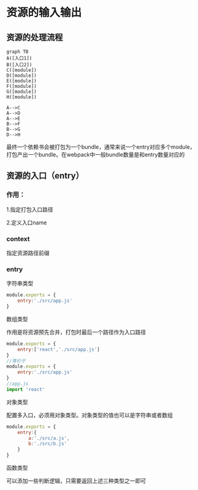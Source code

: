 # 资源的输入输出

## 资源的处理流程

```mermaid
graph TB
A([入口1])
B([入口2])
C([module])
D([module])
E([module])
F([module])
G([module])
H([module])

A-->C
A-->D
A-->E
B-->F
B-->G
D-->H

```

最终一个依赖书会被打包为一个bundle，通常来说一个entry对应多个module，打包产出一个bundle。在webpack中一般bundle数量是和entry数量对应的 

## 资源的入口（entry）

### 作用：

1.指定打包入口路径

2.定义入口name

### context

指定资源路径前缀

### entry

字符串类型

```javascript
module.exports = {
    entry:'./src/app.js'
}
```

数组类型

作用是将资源预先合并，打包时最后一个路径作为入口路径

```javascript
module.exports = {
    entry:['react','./src/app.js']
}
//等价于
module.exports = {
    entry:'./src/app.js'
}
//app.js
import 'react'
```

对象类型

配置多入口，必须用对象类型。对象类型的值也可以是字符串或者数组

```javascript
module.exports = {
    entry:{
        a:'./src/a.js',
        b:'./src/b.js'
    }
}
```

函数类型

可以添加一些判断逻辑，只需要返回上述三种类型之一即可
